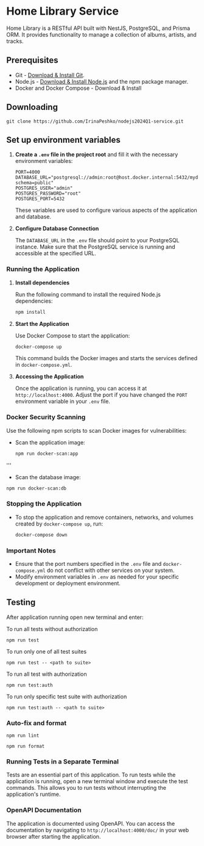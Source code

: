 # Home Library Service

Home Library is a RESTful API built with NestJS, PostgreSQL, and Prisma ORM. It provides functionality to manage a collection of albums, artists, and tracks.

## Prerequisites

- Git - [Download & Install Git](https://git-scm.com/downloads).
- Node.js - [Download & Install Node.js](https://nodejs.org/en/download/) and the npm package manager.
- Docker and Docker Compose - Download & Install

## Downloading

```
git clone https://github.com/IrinaPeshko/nodejs2024Q1-service.git
```

## Set up environment variables

1. **Create a `.env` file in the project root** and fill it with the necessary environment variables:

    ```env
    PORT=4000
    DATABASE_URL="postgresql://admin:root@host.docker.internal:5432/mydb?schema=public"
    POSTGRES_USER="admin"
    POSTGRES_PASSWORD="root"
    POSTGRES_PORT=5432
    ```

    These variables are used to configure various aspects of the application and database.

2. **Configure Database Connection**

    The `DATABASE_URL` in the `.env` file should point to your PostgreSQL instance. Make sure that the PostgreSQL service is running and accessible at the specified URL.

### Running the Application

1. **Install dependencies**

    Run the following command to install the required Node.js dependencies:

    ```sh
    npm install
    ```

2. **Start the Application**

    Use Docker Compose to start the application:

    ```sh
    docker-compose up
    ```

    This command builds the Docker images and starts the services defined in `docker-compose.yml`.

3. **Accessing the Application**

    Once the application is running, you can access it at `http://localhost:4000`. Adjust the port if you have changed the `PORT` environment variable in your `.env` file.

### Docker Security Scanning

Use the following npm scripts to scan Docker images for vulnerabilities:

- Scan the application image:
  
  ```sh
  npm run docker-scan:app
'''

  - Scan the database image:
  
  ```sh
  npm run docker-scan:db
  ```

### Stopping the Application

- To stop the application and remove containers, networks, and volumes created by `docker-compose up`, run:

    ```sh
    docker-compose down
    ```

### Important Notes

- Ensure that the port numbers specified in the `.env` file and `docker-compose.yml` do not conflict with other services on your system.
- Modify environment variables in `.env` as needed for your specific development or deployment environment.

## Testing

After application running open new terminal and enter:

To run all tests without authorization

```
npm run test
```

To run only one of all test suites

```
npm run test -- <path to suite>
```

To run all test with authorization

```
npm run test:auth
```

To run only specific test suite with authorization

```
npm run test:auth -- <path to suite>
```

### Auto-fix and format

```
npm run lint
```

```
npm run format
```



### Running Tests in a Separate Terminal
Tests are an essential part of this application. To run tests while the application is running, open a new terminal window and execute the test commands. This allows you to run tests without interrupting the application's runtime.

### OpenAPI Documentation
The application is documented using OpenAPI. You can access the documentation by navigating to `http://localhost:4000/doc/` in your web browser after starting the application.
